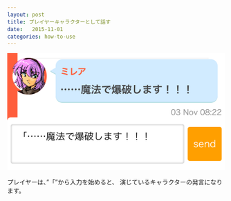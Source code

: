 ```yaml
---
layout: post
title: プレイヤーキャラクターとして話す
date:   2015-11-01
categories: how-to-use
---
```


![プレイヤーキャラクターとして話す](/assets/how-to-use/post-as-player-character/01.png)

プレイヤーは、”「”から入力を始めると、
演じているキャラクターの発言になります。
